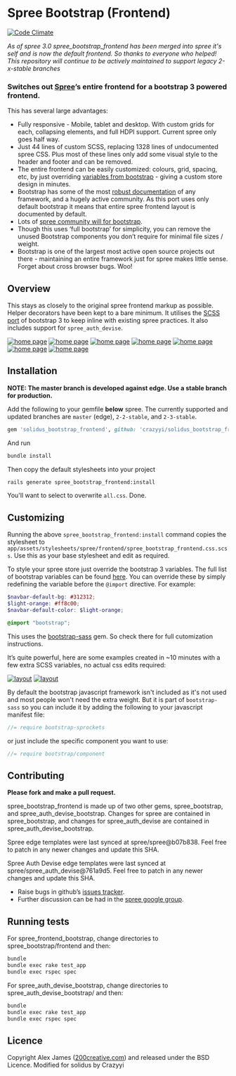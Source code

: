 # Spree Bootstrap (Frontend)

[![Code Climate](https://codeclimate.com/github/200Creative/spree_bootstrap_frontend.png)](https://codeclimate.com/github/200Creative/spree_bootstrap_frontend)

*As of spree 3.0 spree_bootstrap_frontend has been merged into spree it's self and is now the default frontend. So thanks to everyone who helped! This repository will continue to be actively maintained to support legacy 2-x-stable branches*

### Switches out [Spree](https://github.com/spree/spree)’s entire frontend for a bootstrap 3 powered frontend.

This has several large advantages:

- Fully responsive - Mobile, tablet and desktop. With custom grids for each, collapsing elements, and full HDPI support. Current spree only goes half way.
- Just 44 lines of custom SCSS, replacing 1328 lines of undocumented spree CSS. Plus most of these lines only add some visual style to the header and footer and can be removed.
- The entire frontend can be easily customized: colours, grid, spacing, etc, by just overriding [variables from bootstrap](https://github.com/twbs/bootstrap-sass/blob/master/vendor/assets/stylesheets/bootstrap/_variables.scss) - giving a custom store design in minutes.
- Bootstrap has some of the most [robust documentation](http://getbootstrap.com/css) of any framework, and a hugely active community. As this port uses only default bootstrap it means that entire spree frontend layout is documented by default.
- Lots of [spree community will for bootstrap](https://groups.google.com/forum/#!searchin/spree-user/bootstrap/spree-user/B17492QdnGA/AF9vEzRzf4cJ).
- Though this uses ‘full bootstrap’ for simplicity, you can remove the unused Bootstrap components you don’t require for minimal file sizes / weight.
- Bootstrap is one of the largest most active open source projects out there - maintaining an entire framework just for spree makes little sense. Forget about cross browser bugs. Woo!

Overview
-------

This stays as closely to the original spree frontend markup as possible. Helper decorators have been kept to a bare minimum. It utilises the [SCSS port](https://github.com/twbs/bootstrap-sass) of bootstrap 3 to keep inline with existing spree practices. It also includes support for `spree_auth_devise`.

[![home page](http://i.imgur.com/QlwZwS8.png)](http://i.imgur.com/2Ycr8w8.png)
[![home page](http://i.imgur.com/6eoQmfi.png)](http://i.imgur.com/XLi5DAs.png)
[![home page](http://i.imgur.com/D154fb4.png)](http://i.imgur.com/UdKueAQ.png)
[![home page](http://i.imgur.com/HutvtWF.png)](http://i.imgur.com/mis2XHY.png)
[![home page](http://i.imgur.com/pKUbyMu.png)](http://i.imgur.com/hF0IjWI.png)
[![home page](http://i.imgur.com/bkYVBfh.png)](http://i.imgur.com/U06g9Jn.png)
[![home page](http://i.imgur.com/uHwYVPA.png)](http://i.imgur.com/Ozh5vQr.png)


Installation
-------

**NOTE: The master branch is developed against edge. Use a stable branch for production.**

Add the following to your gemfile **below** spree. The currently supported and updated branches are `master` (edge), `2-2-stable`, and `2-3-stable`.

```ruby
gem 'solidus_bootstrap_frontend', github: 'crazyyi/solidus_bootstrap_frontend', branch: 'master'
```

And run

```bash
bundle install
```

Then copy the default stylesheets into your project

```bash
rails generate spree_bootstrap_frontend:install
```

You'll want to select to overwrite `all.css`. Done.

Customizing
-------

Running the above `spree_bootstrap_frontend:install` command copies the stylesheet to `app/assets/stylesheets/spree/frontend/spree_bootstrap_frontend.css.scss`. Use this as your base stylesheet and edit as required.

To style your spree store just override the bootstrap 3 variables. The full list of bootstrap variables can be found [here](https://github.com/twbs/bootstrap-sass/blob/master/assets/stylesheets/bootstrap/_variables.scss). You can override these by simply redefining the variable before the `@import` directive.
For example:

```scss
$navbar-default-bg: #312312;
$light-orange: #ff8c00;
$navbar-default-color: $light-orange;

@import "bootstrap";
```

This uses the [bootstrap-sass](https://github.com/twbs/bootstrap-sass) gem. So check there for full cutomization instructions.

It’s quite powerful, here are some examples created in ~10 minutes with a few extra SCSS variables, no actual css edits required:

[![layout](http://i.imgur.com/kppJiFS.png)](http://i.imgur.com/m3zKV0s.png)
[![layout](http://i.imgur.com/x92TXYh.png)](http://i.imgur.com/eNyNFSg.png)

By default the bootstrap javascript framework isn't included as it's not used and most people won't need the extra weight. But it is part of `bootstrap-sass` so you can include it by adding the following to your javascript manifest file:

````js
//= require bootstrap-sprockets
````

or just include the specific component you want to use:

````js
//= require bootstrap/component
````

Contributing
-------

**Please fork and make a pull request.**

spree_bootstrap_frontend is made up of two other gems, spree_bootstrap, and spree_auth_devise_bootstrap. Changes for
spree are contained in spree_bootstrap, and changes for spree_auth_devise are contained in spree_auth_devise_bootstrap.

Spree edge templates were last synced at spree/spree@b07b838. Feel free to patch in any newer changes and update this SHA.

Spree Auth Devise edge templates were last synced at spree/spree_auth_devise@761a9d5. Feel free to patch in any newer changes and update this SHA.

- Raise bugs in github’s [issues tracker](https://github.com/200Creative/spree_bootstrap_frontend/issues).
- Further discussion can be had in the [spree google group](https://groups.google.com/forum/#!forum/spree-user).


Running tests
-------

For spree_frontend_bootstrap, change directories to spree_bootstrap/frontend and then:

```bash
bundle
bundle exec rake test_app
bundle exec rspec spec
```

For spree_auth_devise_bootstrap, change directories to spree_auth_devise_bootstrap/ and then:

```bash
bundle
bundle exec rake test_app
bundle exec rspec spec
```

Licence
-------

Copyright Alex James ([200creative.com](http://200creative.com)) and released under the BSD Licence. Modified for solidus by Crazyyi

